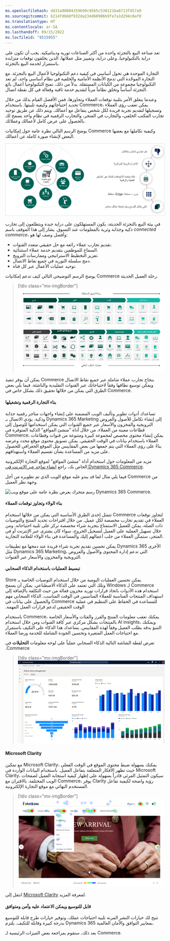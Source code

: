 ```yaml
---
ms.openlocfilehash: dd31a98004359699c95b5c530121ba6713f457a9
ms.sourcegitcommit: b214fdb68f932da234d60906b9fe7a1d294c0af0
ms.translationtype: HT
ms.contentlocale: ar-SA
ms.lasthandoff: 09/15/2022
ms.locfileid: "9515955"
---
```

تعد صناعة البيع بالتجزئة واحدة من أكثر الصناعات ثورية وديناميكية. يجب أن تكون على دراية بالتكنولوجيا، وعلى دراية، وتمييز مثل عملائها، الذين يخلقون توقعات متزايدة باستمرار لخدمة البيع بالتجزئة.

التجارة الموحدة هي تحول أساسي في كيفية دعم التكنولوجيا لأعمال البيع بالتجزئة. مع التجارة الموحّدة التي تدمج الأنظمة الأمامية والخلفية في نظام أساسي واحد، لم تعد التكنولوجيا مجموعة من الكيانات المستقلة. بدلاً من ذلك، تمنح التكنولوجيا أعمال بائع التجزئة أساساً وتخلق نظاماً مرناً لتقديم خدمة ثاقبة وفعالة في كل نقطة اتصال.

وعندما يتعلق الأمر بتلبية توقعات العملاء وتجاوزها، فمن الأفضل القيام بذلك من خلال تحديد احتياجاتهم وكيفية تلبيتها. باستخدام Commerce، يمكن تعقب رؤى العملاء وتسجيلها لتقديم تجربة فريدة لكل شخص يتفاعل مع أعمالك. ويتم ذلك عن طريق توحيد تجارب المكتب الخلفي، والتجارب في المتجر، والتجارب الرقمية في نظام واحد يسمح لك بالحصول على عرض كامل لأعمالك وعملائك. 

يوضح الرسم التالي نظرة عامة حول إمكانيات Commerce وكيفية تكاملها مع بعضها البعض لإنشاء صورة كاملة عن أعمالك.

[![‎رسم يُظهر نظرة عامة على إمكانيات Dynamics 365 Commerce.](../media/m14-overview.png)](../media/m14-overview.png#lightbox)  

في بيئة البيع بالتجزئة الحديثة، يكون المستهلكون على دراية جيدة ويتطلعون إلى تجارب ذكية وجذابة وثرية بالمعلومات عند التسوق. يشار إلى هذا الموقف باسم *connected commerce*، وأفضل وصف لها هو:

- تقديم تجارب عملاء رائعة مع حل حقيقي متعدد القنوات.
- السماح للموظفين بتقديم خدمة عملاء استثنائية.
- تعزيز التخطيط الاستراتيجي وممارسات الترويج.
- دمج سلسلة التوريد في جميع نقاط الاتصال.
- توحيد عمليات الأعمال عبر كل قناة.

يوضح الرسم التوضيحي التالي كيف تدعم إمكانيات Commerce رحلة العميل الحديثة.
 
> [!div class="mx-imgBorder"]
> [![رسم يوضح رحلة العميل الحديثة النموذجية.](../media/m14-capabilities.png)](../media/m14-capabilities.png#lightbox)

يمكن أن يوفر تنفيذ Commerce بنجاح تجارب عملاء شاملة عبر جميع نقاط الاتصال ويمكن توسيع نطاقها وفقاً لاحتياجاتك عبر القنوات التقليدية والناشئة. فيما يلي بعض الطرق التي يمكن من خلالها تحقيق ذلك بشكل خاص في Commerce. 

#### <a name="build-and-run-digital-commerce"></a>بناء التجارة الرقمية وتشغيلها

تساعدك أدوات تطوير وتأليف الويب المضمنة على إنشاء واجهات متاجر رقمية جذابة وذكية. يؤدي الاتصال بـ Dynamics 365 Marketing إلى إنشاء تكامل للأصول والعروض الترويجية والمخزون والأسعار عبر جميع القنوات التي يمكن استخدامها للوصول إلى قطاعات معينة من العملاء. من خلال أداة "منشئ المواقع" الذكية المتوفرة في Commerce، يمكن إنشاء محتوى مخصص لمجموعة كبيرة ومتنوعة من قنوات وقطاعات العملاء باستخدام بيانات في الوقت الحقيقي. يمكن تسويق محتوى موقع محدد وعرضه بناءً على رؤى العملاء التي يتم جمعها من بعض المقاييس مثل الموقع الجغرافي للحصول على مزيد من المساعدة بشأن تقسيم العملاء واستهدافهم. 

مزيد من المعلومات حول استخدام أداة "منشئ المواقع" لموقع التجارة الإلكترونية الخاص بك، راجع [إنشاء تواجد عبر الإنترنت في Dynamics 365 Commerce](/training/modules/create-online-presence/?azure-portal=true).

فيما يلي مثال لما قد يبدو عليه موقع الويب الذي تم تطويره من أجل Commerce من وجهة نظر العميل.

![رسم متحرك يعرض نظرة عامة على موقع ويب Dynamics 365 Commerce.](../media/commerce.gif)  

#### <a name="build-loyalty-and-exceed-customer-expectations"></a>بناء الولاء وتجاوز توقعات العملاء

تتمثل إحدى الطرق الأساسية التي يمكن من خلالها استخدام Commerce لتجاوز توقعات العملاء في تقديم تجارب مخصصة لكل عميل. من خلال اقتراحات تحديد المنتج والتوصيات ذات الصلة، يمكن للعميل الاستمتاع بتجربة شراء مخصصة تركز على تلبية احتياجاته. ومن خلال تسهيل العملية على العميل لتسجيل الخروج، سواء كان يشترى عبر الإنترنت أو في المتجر، ستمكّن العملاء من جلب أعمالهم إليك والمساعدة في بناء الولاء للعلامة التجارية. 

يمكن تحسين تقديم تجربة شراء فريدة عند دمجها مع تطبيقات Dynamics 365 الأخرى مثل Dynamics 365 Marketing، التي تدعم إدارة المحتوى والأصول والعروض الترويجية والمخزون والأسعار عبر القنوات.

#### <a name="streamline-operations-with-cloud-intelligence"></a>تبسيط العمليات باستخدام الذكاء السحابي

يمكن تحسين العمليات اليومية من خلال استخدام التوصيات الخاصة بـ ‏‫Store Commerce لـ Windows وتلك التي تعتمد على الذكاء الاصطناعي. يمكن أن يسمح استخدام هذه الأدوات باتخاذ قرارات توريد مخزون فعالة من حيث التكلفة بالإضافة إلى استهداف المنتجات المناسبة للعملاء المناسبين في الوقت المناسب. الذكاء السحابي مهم للمساعدة في الحفاظ على التنظيم في عملية Commerce والحصول على بيانات في الوقت الحقيقي لدعم قرارات العمل المهمة. 

باستخدام Commerce، يمكنك تعقب معلومات المنتج والفرز والفئات والأسعار الخاصة بالمنتجات بشكل مركزي عبر كافة القنوات ومن خلال استخدام AI insights، ويمكنك التنبؤ بدقه بطلب العميل وفقاً لهذه المقاييس. يساعدك هذا الذكاء على التكيف باستمرار مع احتياجات العمل المتغيرة وتحسين الجودة الشاملة للخدمة ورضا العملاء. 

تعرض ‬‏‫لقطة الشاشة التالية الذكاء السحابي عملياً على لوحة معلومات **التحليلات** في Commerce.

> [!div class="mx-imgBorder"]
> [![لقطة شاشة للوحة معلومات تحليلات Dynamics 365 Commerce.](../media/m14-commerce-intelligence.png)](../media/m14-commerce-intelligence.png#lightbox)

#### <a name="microsoft-clarity"></a>Microsoft Clarity 
مع تمكين Microsoft Clarity، يمكنك بسهولة ضبط محتوى الموقع في الوقت الفعلي حيث تظهر الأفكار المتعلقة بتفاعل العميل. باستخدام البيانات الواردة في Microsoft Clarity، سيكون التمثيل المرئي قادراً بسهولة على إظهار كيفية استجابة العميل لصفحات الويب المختلفة. بالاقتران مع Commerce، يوفر Clarity رؤية واضحة لكيفية تفاعل المستخدم النهائي مع موقع التجارة الإلكترونية. 

> [!div class="mx-imgBorder"]
> [![لقطة شاشة لصفحة ويب في التجارة الإلكترونية في طريقة عرض خريطة التمثيل اللوني.](../media/heatmap.png)](../media/heatmap.png#lightbox)
> 

انتقل إلى [Microsoft Clarity](https://clarity.microsoft.com/?azure-portal=true) لمعرفة المزيد. 

#### <a name="extensible-dependable-secure-and-compliant"></a>قابل للتوسيع ويمكن الاعتماد عليه وآمن ومتوافق

تتيح لك خيارات النشر المرنة تلبية احتياجات عملك، وتوفير خيارات طرح قابلة للتوسيع بدرجة كبيرة وقابلة للتكيف. يلتزم Dynamics 365 بمعايير التوافق والأمان العالمية.

بعد ذلك، ستقوم بمراجعة بعض الميزات الرئيسية لـ Commerce.
